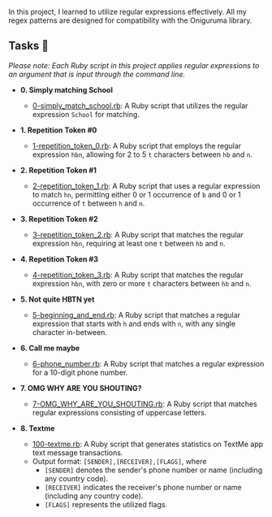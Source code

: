 In this project, I learned to utilize regular expressions effectively. All my regex patterns are designed for compatibility with the Oniguruma library.

## Tasks :page_with_curl:

_Please note: Each Ruby script in this project applies regular expressions to an argument that is input through the command line._

* **0. Simply matching School**
  * [0-simply_match_school.rb](./0-simply_match_school.rb): A Ruby script that utilizes the regular expression `School` for matching.

* **1. Repetition Token #0**
  * [1-repetition_token_0.rb](./1-repetition_token_0.rb): A Ruby script that employs the regular expression `hbn`, allowing for 2 to 5 `t` characters between `hb` and `n`.

* **2. Repetition Token #1**
  * [2-repetition_token_1.rb](./2-repetition_token_1.rb): A Ruby script that uses a regular expression to match `hn`, permitting either 0 or 1 occurrence of `b` and 0 or 1 occurrence of `t` between `h` and `n`.

* **3. Repetition Token #2**
  * [3-repetition_token_2.rb](./3-repetition_token_2.rb): A Ruby script that matches the regular expression `hbn`, requiring at least one `t` between `hb` and `n`.

* **4. Repetition Token #3**
  * [4-repetition_token_3.rb](./4-repetition_token_3.rb): A Ruby script that matches the regular expression `hbn`, with zero or more `t` characters between `hb` and `n`.

* **5. Not quite HBTN yet**
  * [5-beginning_and_end.rb](./5-beginning_and_end.rb): A Ruby script that matches a regular expression that starts with `h` and ends with `n`, with any single character in-between.

* **6. Call me maybe**
  * [6-phone_number.rb](./6-phone_number.rb): A Ruby script that matches a regular expression for a 10-digit phone number.

* **7. OMG WHY ARE YOU SHOUTING?**
  * [7-OMG_WHY_ARE_YOU_SHOUTING.rb](./7-OMG_WHY_ARE_YOU_SHOUTING.rb): A Ruby script that matches regular expressions consisting of uppercase letters.

* **8. Textme**
  * [100-textme.rb](./100-textme.rb): A Ruby script that generates statistics on TextMe app text message transactions.
  * Output format: `[SENDER],[RECEIVER],[FLAGS]`, where
    * `[SENDER]` denotes the sender's phone number or name (including any country code).
    * `[RECEIVER]` indicates the receiver's phone number or name (including any country code).
    * `[FLAGS]` represents the utilized flags.